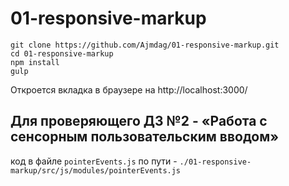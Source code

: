 # 01-responsive-markup

```
git clone https://github.com/Ajmdag/01-responsive-markup.git
cd 01-responsive-markup
npm install
gulp
```

Откроется вкладка в браузере на http://localhost:3000/

## Для проверяющего ДЗ №2 - «Работа с сенсорным пользовательским вводом»

код в файле `pointerEvents.js` по пути - `./01-responsive-markup/src/js/modules/pointerEvents.js`
